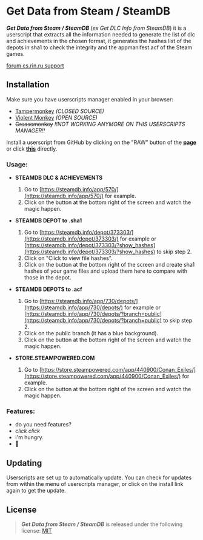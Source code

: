 # Get Data from Steam / SteamDB

**_Get Data from Steam / SteamDB_** (_ex Get DLC Info from SteamDB_) it is a userscript that extracts all the information needed to generate the list of dlc and achievements in the chosen format, it generates the hashes list of the depots in sha1 to check the integrity and the appmanifest.acf of the Steam games.

[forum cs.rin.ru support](https://cs.rin.ru/forum/viewtopic.php?f=29&t=71837)

## Installation

Make sure you have userscripts manager enabled in your browser:

- [Tampermonkey](https://tampermonkey.net/) _(CLOSED SOURCE)_
- [Violent Monkey](https://violentmonkey.github.io/) _(OPEN SOURCE)_
- ~~Greasemonkey~~ _!!NOT WORKING ANYMORE ON THIS USERSCRIPTS MANAGER!!_

Install a userscript from GitHub by clicking on the "RAW" button of the **[page](https://github.com/Sak32009/GetDLCInfoFromSteamDB/blob/master/dist/sak32009-get-data-from-steam-steamdb.user.js)** or click **[this](https://github.com/Sak32009/GetDLCInfoFromSteamDB/raw/master/dist/sak32009-get-data-from-steam-steamdb.user.js)** directly.

### Usage:

- **STEAMDB DLC & ACHIEVEMENTS**

  1. Go to [https://steamdb.info/app/570/](https://steamdb.info/app/570/) for example.
  2. Click on the button at the bottom right of the screen and watch the magic happen.

- **STEAMDB DEPOT to .sha1**

  1. Go to [https://steamdb.info/depot/373303/](https://steamdb.info/depot/373303/) for example or [https://steamdb.info/depot/373303/?show_hashes](https://steamdb.info/depot/373303/?show_hashes) to skip step 2.
  2. Click on "Click to view file hashes".
  3. Click on the button at the bottom right of the screen and create sha1 hashes of your game files and upload them here to compare with those in the depot.

- **STEAMDB DEPOTS to .acf**

  1. Go to [https://steamdb.info/app/730/depots/](https://steamdb.info/app/730/depots/) for example or [https://steamdb.info/app/730/depots/?branch=public](https://steamdb.info/app/730/depots/?branch=public) to skip step 2.
  2. Click on the public branch (it has a blue background).
  3. Click on the button at the bottom right of the screen and watch the magic happen.

- **STORE.STEAMPOWERED.COM**

  1. Go to [https://store.steampowered.com/app/440900/Conan_Exiles/](https://store.steampowered.com/app/440900/Conan_Exiles/) for example.
  2. Click on the button at the bottom right of the screen and watch the magic happen.

### Features:

- do you need features?
- _click_ _click_
- i'm hungry.
- 🖤

## Updating

Userscripts are set up to automatically update. You can check for updates from within the menu of userscripts manager, or click on the install link again to get the update.

## License

> **_Get Data from Steam / SteamDB_** is released under the following license: [MIT](https://github.com/Sak32009/GetDLCInfoFromSteamDB/blob/master/LICENSE)
